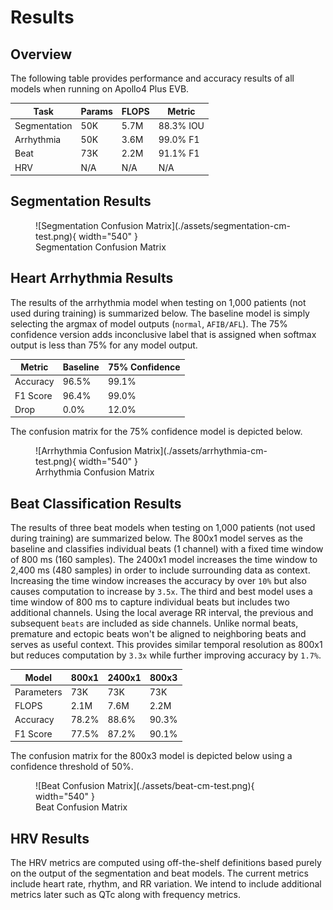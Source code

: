 # Results

## Overview

The following table provides performance and accuracy results of all models when running on Apollo4 Plus EVB.

| Task           | Params   | FLOPS   | Metric     |
| -------------- | -------- | ------- | ---------- |
| Segmentation   | 50K      | 5.7M    | 88.3% IOU  |
| Arrhythmia     | 50K      | 3.6M    | 99.0% F1   |
| Beat           | 73K      | 2.2M    | 91.1% F1   |
| HRV            | N/A      | N/A     | N/A        |

## Segmentation Results

<figure markdown>
  ![Segmentation Confusion Matrix](./assets/segmentation-cm-test.png){ width="540" }
  <figcaption>Segmentation Confusion Matrix</figcaption>
</figure>

## Heart Arrhythmia Results

The results of the arrhythmia model when testing on 1,000 patients (not used during training) is summarized below. The baseline model is simply selecting the argmax of model outputs (`normal`, `AFIB/AFL`). The 75% confidence version adds inconclusive label that is assigned when softmax output is less than 75% for any model output.

| Metric   | Baseline | 75% Confidence |
| -------- | -------- | -------------- |
| Accuracy | 96.5%    | 99.1%          |
| F1 Score | 96.4%    | 99.0%          |
| Drop     |  0.0%    | 12.0%          |

The confusion matrix for the 75% confidence model is depicted below.

<figure markdown>
  ![Arrhythmia Confusion Matrix](./assets/arrhythmia-cm-test.png){ width="540" }
  <figcaption>Arrhythmia Confusion Matrix</figcaption>
</figure>

## Beat Classification Results

The results of three beat models when testing on 1,000 patients (not used during training) are summarized below. The 800x1 model serves as the baseline and classifies individual beats (1 channel) with a fixed time window of 800 ms (160 samples). The 2400x1 model increases the time window to 2,400 ms (480 samples) in order to include surrounding data as context. Increasing the time window increases the accuracy by over `10%` but also causes computation to increase by `3.5x`. The third and best model uses a time window of 800 ms to capture individual beats but includes two additional channels. Using the local average RR interval, the previous and subsequent `beats` are included as side channels. Unlike normal beats, premature and ectopic beats won't be aligned to neighboring beats and serves as useful context. This provides similar temporal resolution as 800x1 but reduces computation by `3.3x` while further improving accuracy by `1.7%`.

| Model      | 800x1  | 2400x1 | 800x3  |
| ---------- | ------ | ------ | ------ |
| Parameters | 73K    | 73K    | 73K    |
| FLOPS      | 2.1M   | 7.6M   | 2.2M   |
| Accuracy   | 78.2%  | 88.6%  | 90.3%  |
| F1 Score   | 77.5%  | 87.2%  | 90.1%  |

The confusion matrix for the 800x3 model is depicted below using a confidence threshold of 50%.

<figure markdown>
  ![Beat Confusion Matrix](./assets/beat-cm-test.png){ width="540" }
  <figcaption>Beat Confusion Matrix</figcaption>
</figure>

## HRV Results

The HRV metrics are computed using off-the-shelf definitions based purely on the output of the segmentation and beat models. The current metrics include heart rate, rhythm, and RR variation. We intend to include additional metrics later such as QTc along with frequency metrics.
